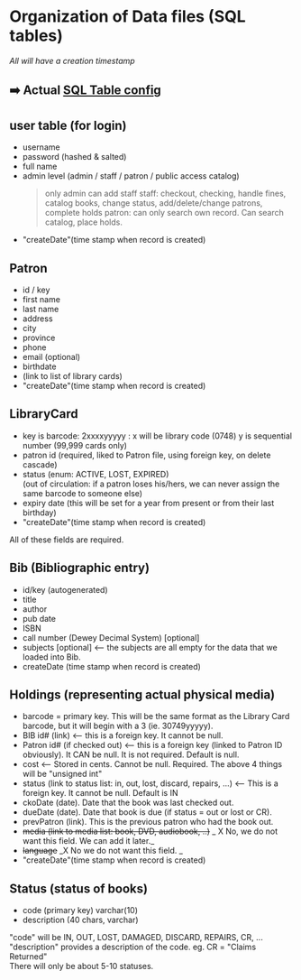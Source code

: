 # Organization of Data files (SQL tables)

_All will have a creation timestamp_

##  ➡️ Actual [SQL Table config](SQL_Tables.md)

## user table (for login)
* username 
* password (hashed & salted)
* full name
* admin level (admin / staff / patron / public access catalog)
  > only admin can add staff
  > staff: checkout, checking, handle fines, catalog books, change status, add/delete/change patrons, complete holds
  > patron: can only search own record. Can search catalog, place holds.
* "createDate"(time stamp when record is created)

## Patron
* id / key
* first name
* last name
* address
* city
* province
* phone
* email (optional)
* birthdate
* (link to list of library cards)
* "createDate"(time stamp when record is created)

## LibraryCard
* key is barcode:  2xxxxyyyyy : x will be library code (0748) y is sequential number (99,999 cards only)
* patron id (required, liked to Patron file, using foreign key, on delete cascade)
* status (enum: ACTIVE, LOST, EXPIRED)    
 (out of circulation: if a patron loses his/hers, we can never assign the same barcode to someone else)
* expiry date (this will be set for a year from present or from their last birthday)
* "createDate"(time stamp when record is created)

All of these fields are required.

## Bib (Bibliographic entry)
* id/key (autogenerated)
* title 
* author
* pub date
* ISBN
* call number (Dewey Decimal System) [optional]
* subjects [optional]  <-- the subjects are all empty for the data that we loaded into Bib.
* createDate (time stamp when record is created)

## Holdings (representing actual physical media)
* barcode = primary key. This will be the same format as the Library Card barcode, but it will begin with a 3 (ie. 30749yyyyy).  
* BIB id# (link) <-- this is a foreign key. It cannot be null.
* Patron id# (if checked out) <-- this is a foreign key (linked to Patron ID obviously). It CAN be null. It is not required. Default is null.
* cost  <-- Stored in cents. Cannot be null. Required.
The above 4 things will be "unsigned int"
* status (link to status list: in, out, lost, discard, repairs, ...) <-- This is a foreign key. It cannot be null. Default is IN
* ckoDate (date). Date that the book was last checked out. 
* dueDate (date). Date that book is due (if status = out or lost or CR).
* prevPatron (link). This is the previous patron who had the book out.
* ~~media (link to media list: book, DVD, audiobook, ..)~~ _ X No, we do not want this field. We can add it later._
* ~~language~~ _X No we do not want this field. _
* "createDate"(time stamp when record is created)

## Status (status of books)
* code (primary key) varchar(10)
* description (40 chars, varchar)

"code" will be IN, OUT, LOST, DAMAGED, DISCARD, REPAIRS, CR, ...     
"description" provides a description of the code. eg. CR = "Claims Returned"    
There will only be about 5-10 statuses.    
